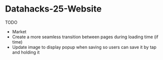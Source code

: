 # Datahacks-25-Website
TODO
- Market
- Create a more seamless transition between pages during loading time (if time)
- Update image to display popup when saving so users can save it by tap and holding it
